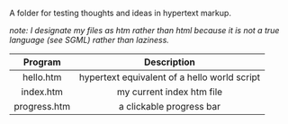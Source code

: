 A folder for testing thoughts and ideas in hypertext markup.

*note: I designate my files as htm rather than html because it is not a true language (see SGML) rather than laziness.*

| Program         | Description                                         |
|:---------------:|:---------------------------------------------------:|
| hello.htm       | hypertext equivalent of a hello world script        |
| index.htm       | my current index htm file                           |
| progress.htm    | a clickable progress bar                            |